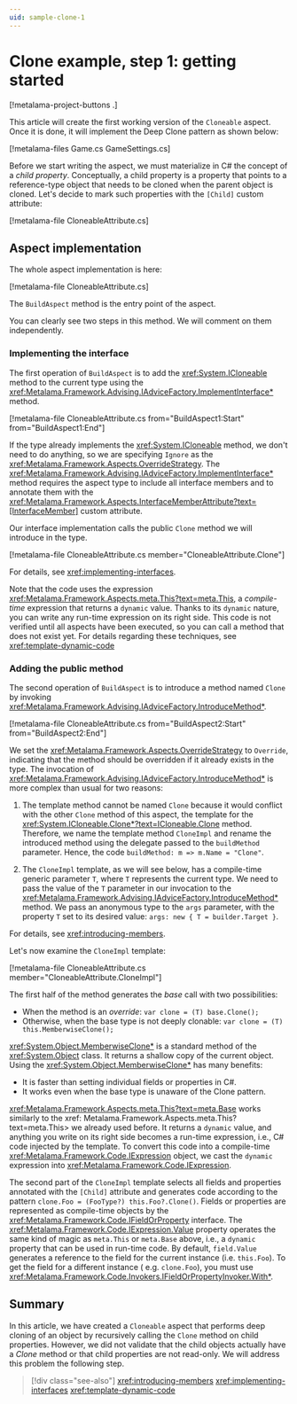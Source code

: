```yaml
---
uid: sample-clone-1
---
```


# Clone example, step 1: getting started

[!metalama-project-buttons .]

This article will create the first working version of the `Cloneable` aspect. Once it is done, it will implement the
Deep Clone pattern as shown below:

[!metalama-files Game.cs GameSettings.cs]

Before we start writing the aspect, we must materialize in C# the concept of a _child property_. Conceptually, a child
property is a property that points to a reference-type object that needs to be cloned when the parent object is cloned.
Let's decide to mark such properties with the `[Child]` custom attribute:

[!metalama-file CloneableAttribute.cs]

## Aspect implementation

The whole aspect implementation is here:

[!metalama-file CloneableAttribute.cs]

The `BuildAspect` method is the entry point of the aspect.

You can clearly see two steps in this method. We will comment on them independently.

### Implementing the interface

The first operation of `BuildAspect` is to add the <xref:System.ICloneable> method to the current type using
the <xref:Metalama.Framework.Advising.IAdviceFactory.ImplementInterface*> method.

[!metalama-file CloneableAttribute.cs from="BuildAspect1:Start" from="BuildAspect1:End"]

If the type already implements the <xref:System.ICloneable> method, we don't need to do anything, so we are
specifying `Ignore` as the <xref:Metalama.Framework.Aspects.OverrideStrategy>.
The <xref:Metalama.Framework.Advising.IAdviceFactory.ImplementInterface*> method requires the aspect type to include all
interface members and to annotate them with
the <xref:Metalama.Framework.Aspects.InterfaceMemberAttribute?text=[InterfaceMember]> custom attribute.

Our interface implementation calls the public `Clone` method we will introduce in the type.

[!metalama-file CloneableAttribute.cs member="CloneableAttribute.Clone"]

For details, see <xref:implementing-interfaces>.

Note that the code uses the expression <xref:Metalama.Framework.Aspects.meta.This?text=meta.This>, a _compile-time_
expression that returns a `dynamic` value. Thanks to its `dynamic` nature, you can write any run-time expression on its
right side. This code is not verified until all aspects have been executed, so you can call a method that does not exist
yet. For details regarding these techniques, see <xref:template-dynamic-code>

### Adding the public method

The second operation of `BuildAspect` is to introduce a method named `Clone` by
invoking <xref:Metalama.Framework.Advising.IAdviceFactory.IntroduceMethod*>.

[!metalama-file CloneableAttribute.cs from="BuildAspect2:Start" from="BuildAspect2:End"]

We set the <xref:Metalama.Framework.Aspects.OverrideStrategy> to `Override`, indicating that the method should be
overridden if it already exists in the type. The invocation
of <xref:Metalama.Framework.Advising.IAdviceFactory.IntroduceMethod*> is more complex than usual for two reasons:

1. The template method cannot be named `Clone` because it would conflict with the other `Clone` method of this aspect,
   the template for the <xref:System.ICloneable.Clone*?text=ICloneable.Clone> method. Therefore, we name the template
   method `CloneImpl` and rename the introduced method using the delegate passed to the `buildMethod` parameter. Hence,
   the code `buildMethod: m => m.Name = "Clone"`.

2. The `CloneImpl` template, as we will see below, has a compile-time generic parameter `T`, where `T` represents the
   current type. We need to pass the value of the `T` parameter in our invocation to
   the <xref:Metalama.Framework.Advising.IAdviceFactory.IntroduceMethod*> method. We pass an anonymous type to
   the `args` parameter, with the property `T` set to its desired value:  `args: new { T = builder.Target }`.

For details, see <xref:introducing-members>.

Let's now examine the `CloneImpl` template:

[!metalama-file CloneableAttribute.cs member="CloneableAttribute.CloneImpl"]

The first half of the method generates the _base_ call with two possibilities:

* When the method is an _override_: `var clone = (T) base.Clone();`
* Otherwise, when the base type is not deeply clonable: `var clone = (T) this.MemberwiseClone();`

<xref:System.Object.MemberwiseClone*> is a standard method of the <xref:System.Object> class. It returns a shallow copy
of the current object. Using the <xref:System.Object.MemberwiseClone*> has many benefits:

* It is faster than setting individual fields or properties in C#.
* It works even when the base type is unaware of the Clone pattern.

<xref:Metalama.Framework.Aspects.meta.This?text=meta.Base> works similarly to the xref:
Metalama.Framework.Aspects.meta.This?text=meta.This> we already used before. It returns a `dynamic` value, and anything
you write on its right side becomes a run-time expression, i.e., C# code injected by the template. To convert this code
into a compile-time <xref:Metalama.Framework.Code.IExpression> object, we cast the `dynamic` expression
into <xref:Metalama.Framework.Code.IExpression>.

The second part of the `CloneImpl` template selects all fields and properties annotated with the `[Child]` attribute and
generates code according to the pattern `clone.Foo = (FooType?) this.Foo?.Clone()`. Fields or properties are represented
as compile-time objects by the <xref:Metalama.Framework.Code.IFieldOrProperty> interface.
The <xref:Metalama.Framework.Code.IExpression.Value> property operates the same kind of magic as `meta.This`
or `meta.Base` above, i.e., a `dynamic` property that can be used in run-time code. By default, `field.Value` generates
a reference to the field for the current instance (i.e. `this.Foo`). To get the field for a different instance (
e.g. `clone.Foo`), you must use <xref:Metalama.Framework.Code.Invokers.IFieldOrPropertyInvoker.With*>.

## Summary

In this article, we have created a `Cloneable` aspect that performs deep cloning of an object by recursively calling
the `Clone` method on child properties. However, we did not validate that the child objects actually have a _Clone_
method or that child properties are not read-only. We will address this problem the following step.

> [!div class="see-also"]
> <xref:introducing-members>
> <xref:implementing-interfaces>
> <xref:template-dynamic-code>
